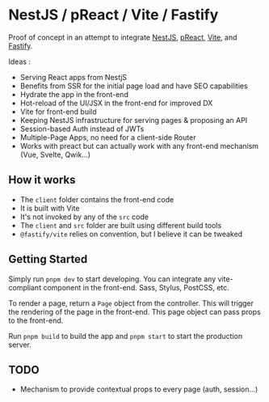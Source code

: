 # NestJS / pReact / Vite / Fastify

Proof of concept in an attempt to integrate [NestJS](https://nestjs.com), [pReact](https://preactjs.com), [Vite](https://vitejs.dev), and [Fastify](https://fastify.dev).

Ideas :
- Serving React apps from NestjS
- Benefits from SSR for the initial page load and have SEO capabilities
- Hydrate the app in the front-end
- Hot-reload of the UI/JSX in the front-end for improved DX
- Vite for front-end build
- Keeping NestJS infrastructure for serving pages & proposing an API
- Session-based Auth instead of JWTs
- Multiple-Page Apps, no need for a client-side Router
- Works with preact but can actually work with any front-end mechanism (Vue, Svelte, Qwik...)

## How it works

- The `client` folder contains the front-end code
- It is built with Vite
- It's not invoked by any of the `src` code
- The `client` and `src` folder are built using different build tools
- `@fastify/vite` relies on convention, but I believe it can be tweaked

## Getting Started

Simply run `pnpm dev` to start developing.
You can integrate any vite-compliant component in the front-end.
Sass, Stylus, PostCSS, etc.

To render a page, return a `Page` object from the controller.
This will trigger the rendering of the page in the front-end.
This page object can pass props to the front-end.

Run `pnpm build` to build the app and `pnpm start` to start the production server.

## TODO

- Mechanism to provide contextual props to every page (auth, session...)